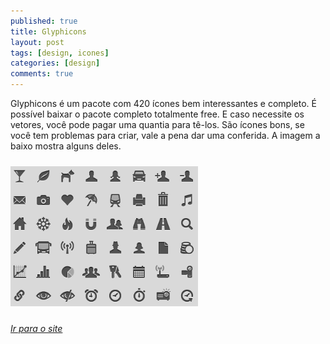 ```yaml
---
published: true
title: Glyphicons
layout: post
tags: [design, icones]
categories: [design]
comments: true
---
```

Glyphicons é um pacote com 420 ícones bem interessantes e completo. É possível baixar o pacote completo totalmente free. E caso necessite os vetores, você pode pagar uma quantia para tê-los. São ícones bons, se você tem problemas para criar, vale a pena dar uma conferida. A imagem a baixo mostra alguns deles.

<img class="aligncenter wp-image-272 size-medium" style="margin-top:10px;margin-bottom:10px;" title="glyphicons" src="/public/images/glyphicons.png" alt="Glyphicons preview" width="300" height="224" />

*<a href="http://glyphicons.com/" target="_blank">Ir para o site</a>*
